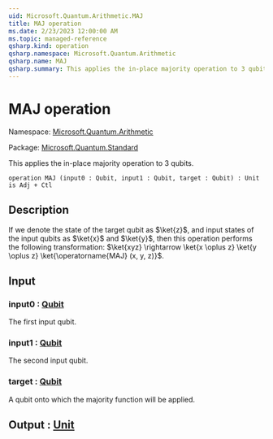 ```yaml
---
uid: Microsoft.Quantum.Arithmetic.MAJ
title: MAJ operation
ms.date: 2/23/2023 12:00:00 AM
ms.topic: managed-reference
qsharp.kind: operation
qsharp.namespace: Microsoft.Quantum.Arithmetic
qsharp.name: MAJ
qsharp.summary: This applies the in-place majority operation to 3 qubits.
---
```


# MAJ operation

Namespace: [Microsoft.Quantum.Arithmetic](xref:Microsoft.Quantum.Arithmetic)

Package: [Microsoft.Quantum.Standard](https://nuget.org/packages/Microsoft.Quantum.Standard)


This applies the in-place majority operation to 3 qubits.

```qsharp
operation MAJ (input0 : Qubit, input1 : Qubit, target : Qubit) : Unit is Adj + Ctl
```


## Description

If we denote the state of the target qubit as $\ket{z}$, and input states ofthe input qubits as $\ket{x}$ and $\ket{y}$, thenthis operation performs the following transformation:$\ket{xyz} \rightarrow \ket{x \oplus z} \ket{y \oplus z} \ket{\operatorname{MAJ} (x, y, z)}$.

## Input

### input0 : [Qubit](xref:microsoft.quantum.qsharp.valueliterals#qubit-literals)

The first input qubit.


### input1 : [Qubit](xref:microsoft.quantum.qsharp.valueliterals#qubit-literals)

The second input qubit.


### target : [Qubit](xref:microsoft.quantum.qsharp.valueliterals#qubit-literals)

A qubit onto which the majority function will be applied.



## Output : [Unit](xref:microsoft.quantum.qsharp.valueliterals#unit-literal)

